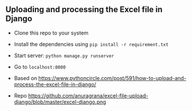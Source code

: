## Uploading and processing the Excel file in Django

- Clone this repo to your system

- Install the dependencies using `pip install -r requirement.txt`

- Start server: `python manage.py runserver`

- Go to `localhost:8000` 

- Based on
    https://www.pythoncircle.com/post/591/how-to-upload-and-process-the-excel-file-in-django/
- Repo
    https://github.com/anuragrana/excel-file-upload-django/blob/master/excel-django.png
